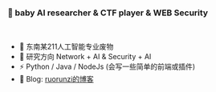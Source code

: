 ### 👋 baby AI researcher & CTF player & WEB Security 
</br>

- 🔭 东南某211人工智能专业废物      
- 🌱 研究方向 Network + AI & Security + AI 
- ⚡ Python / Java / NodeJs (会写一些简单的前端或插件)
- 🍔 Blog: [ruorunzi的博客](https://b1ue0ceanrun.github.io/)
<br></br>
